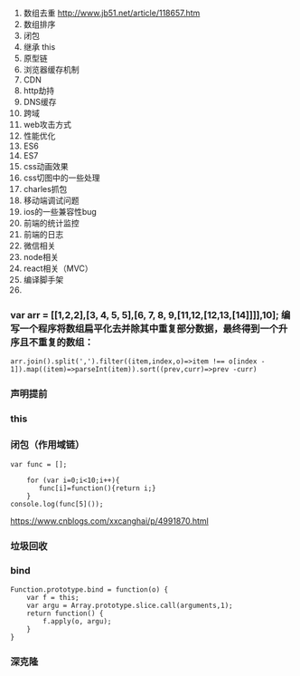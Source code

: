 # 

1. 数组去重 http://www.jb51.net/article/118657.htm
2. 数组排序
3. 闭包
4. 继承 this
5. 原型链
6. 浏览器缓存机制
7. CDN
8. http劫持
9. DNS缓存
10. 跨域
11. web攻击方式
12. 性能优化
13. ES6
14. ES7
15. css动画效果
16. css切图中的一些处理
17. charles抓包
18. 移动端调试问题
19. ios的一些兼容性bug
20. 前端的统计监控
21. 前端的日志
22. 微信相关
23. node相关
24. react相关（MVC）
25. 编译脚手架
26. 


### var arr = [[1,2,2],[3, 4, 5, 5],[6, 7, 8, 9,[11,12,[12,13,[14]]]],10];  编写一个程序将数组扁平化去并除其中重复部分数据，最终得到一个升序且不重复的数组：
```
arr.join().split(',').filter((item,index,o)=>item !== o[index - 1]).map((item)=>parseInt(item)).sort((prev,curr)=>prev -curr)

```

### 声明提前
### this
### 闭包（作用域链）
```
var func = [];

    for (var i=0;i<10;i++){
       func[i]=function(){return i;} 
    }
console.log(func[5]());
```

https://www.cnblogs.com/xxcanghai/p/4991870.html
### 垃圾回收

### bind

```
Function.prototype.bind = function(o) {
    var f = this;
    var argu = Array.prototype.slice.call(arguments,1);
    return function() {
        f.apply(o, argu);
    }
}
```

### 深克隆


